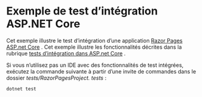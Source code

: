 # <a name="aspnet-core-integration-testing-sample"></a>Exemple de test d’intégration ASP.NET Core

Cet exemple illustre le test d’intégration d’une application [Razor Pages ASP.net Core](https://docs.microsoft.com/aspnet/core/mvc/razor-pages) . Cet exemple illustre les fonctionnalités décrites dans la rubrique [tests d’intégration dans ASP.net Core](https://docs.microsoft.com/aspnet/core/test/integration-tests) .

Si vous n’utilisez pas un IDE avec des fonctionnalités de test intégrées, exécutez la commande suivante à partir d’une invite de commandes dans le dossier *tests/RazorPagesProject. tests* :

```console
dotnet test
```
